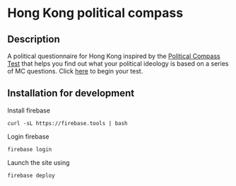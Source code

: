 # Hong Kong political compass

## Description

A political questionnaire for Hong Kong inspired by the [Political Compass Test](https://www.politicalcompass.org/test) that helps you find out what your political ideology is based on a series of MC questions. Click [here](https://hkpoliticalcompass.web.app) to begin your test.

## Installation for development

Install firebase
```
curl -sL https://firebase.tools | bash
```
Login firebase
```
firebase login
```
Launch the site using 
```
firebase deploy
```